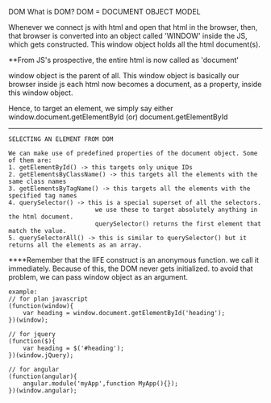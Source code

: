 DOM
What is DOM?
DOM = DOCUMENT OBJECT MODEL

Whenever we connect js with html and open that html in the browser, 
then, that browser is converted into an object called 'WINDOW' inside the JS, which gets constructed.
This window object holds all the html document(s).

**From JS's prospective, the entire html is now called as 'document'

window object is the parent of all. This window object is basically our browser inside js
each html now becomes a document, as a property, inside this window object.

Hence, to target an element, we simply say either 
window.document.getElementById 
(or)
document.getElementById


____________________________________________________________________________________________________

    SELECTING AN ELEMENT FROM DOM
    
    We can make use of predefined properties of the document object. Some of them are:
    1. getElementById() -> this targets only unique IDs
    2. getElementsByClassName() -> this targets all the elements with the same class names
    3. getElementsByTagName() -> this targets all the elements with the specified tag names
    4. querySelector() -> this is a special superset of all the selectors.
                            we use these to target absolutely anything in the html document.
                            querySelector() returns the first element that match the value.
    5. querySelectorAll() -> this is similar to querySelector() but it returns all the elements as an array.



****Remember that the IIFE construct is an anonymous function. we call it immediately.
Because of this, the DOM never gets initialized. to avoid that problem, we can pass window object
as an argument.

    example:
    // for plan javascript
    (function(window){
        var heading = window.document.getElementById('heading');
    })(window);
    
    // for jquery
    (function($){ 
        var heading = $('#heading');
    })(window.jQuery);
    
    // for angular
    (function(angular){
        angular.module('myApp',function MyApp(){});
    })(window.angular);













